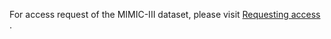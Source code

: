 For access request of the MIMIC-III dataset, please visit [Requesting access
](https://mimic.physionet.org/gettingstarted/access/).